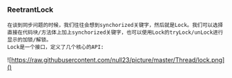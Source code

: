 ### ReetrantLock
    在谈到同步问题的时候，我们往往会想到synchorized关键字，然后就是Lock。我们可以选择直接在代码块/方法体上加上synchorized关键字，也可以使用Lock的tryLock/unLock进行显示的加锁/解锁。
    Lock是一个接口，定义了几个核心的API:

![https://raw.githubusercontent.com/null23/picture/master/Thread/lock.png]()